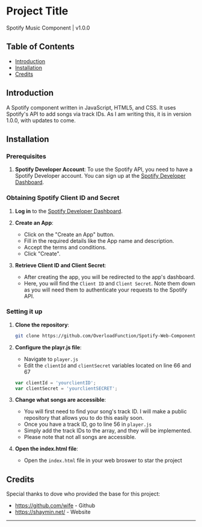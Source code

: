 # Project Title

Spotify Music Component | v1.0.0

## Table of Contents

- [Introduction](#introduction)
- [Installation](#installation)
- [Credits](#credits)

## Introduction

A Spotify component written in JavaScript, HTML5, and CSS. It uses Spotify's API to add songs via track IDs. As I am writing this, it is in version 1.0.0, with updates to come.


## Installation

### Prerequisites

1. **Spotify Developer Account**: To use the Spotify API, you need to have a Spotify Developer account. You can sign up at the [Spotify Developer Dashboard](https://developer.spotify.com/dashboard/login).

### Obtaining Spotify Client ID and Secret

1. **Log in** to the [Spotify Developer Dashboard](https://developer.spotify.com/dashboard/login).
2. **Create an App**:
    - Click on the "Create an App" button.
    - Fill in the required details like the App name and description.
    - Accept the terms and conditions.
    - Click "Create".

3. **Retrieve Client ID and Client Secret**:
    - After creating the app, you will be redirected to the app's dashboard.
    - Here, you will find the `Client ID` and `Client Secret`. Note them down as you will need them to authenticate your requests to the Spotify API.

### Setting it up

1. **Clone the repository**:
    ```bash
    git clone https://github.com/OverloadFunction/Spotify-Web-Component.git
    ```

2. **Configure the playr.js file**:
    - Navigate to `player.js`
    - Edit the `clientId` and `clientSecret` variables located on line 66 and 67
    ```js
    var clientId = 'yourclientID';
    var clientSecret = 'yourclientSECRET';
    ```

3. **Change what songs are accessible**:
    - You will first need to find your song's track ID. I will make a public repository that allows you to do this easily soon.
    - Once you have a track ID, go to line 56 in `player.js`
    - Simply add the track IDs to the array, and they will be implemented.
    - Please note that not all songs are accessible.

4. **Open the index.html file**:
    - Open the `index.html` file in your web broswer to star the project

## Credits

Special thanks to dove who provided the base for this project:

- https://github.com/wife   - Github
- https://shaymin.net/      - Website


---